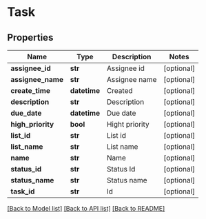 # Task

## Properties
Name | Type | Description | Notes
------------ | ------------- | ------------- | -------------
**assignee_id** | **str** | Assignee id | [optional] 
**assignee_name** | **str** | Assignee name | [optional] 
**create_time** | **datetime** | Created | [optional] 
**description** | **str** | Description | [optional] 
**due_date** | **datetime** | Due date | [optional] 
**high_priority** | **bool** | Hight priority | [optional] 
**list_id** | **str** | List id | [optional] 
**list_name** | **str** | List name | [optional] 
**name** | **str** | Name | [optional] 
**status_id** | **str** | Status Id | [optional] 
**status_name** | **str** | Status name | [optional] 
**task_id** | **str** | Id | [optional] 

[[Back to Model list]](../README.md#documentation-for-models) [[Back to API list]](../README.md#documentation-for-api-endpoints) [[Back to README]](../README.md)


